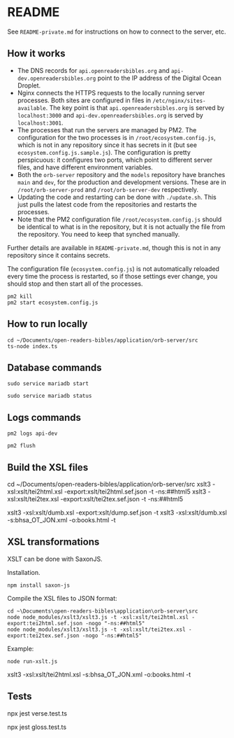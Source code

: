 # README

See `README-private.md` for instructions on how to connect to the server, etc.

## How it works
* The DNS records for `api.openreadersbibles.org` and `api-dev.openreadersbibles.org` point to the IP address of the Digital Ocean Droplet.
* Nginx connects the HTTPS requests to the locally running server processes. Both sites are configured in files in `/etc/nginx/sites-available`. The key point is that `api.openreadersbibles.org` is served by `localhost:3000` and `api-dev.openreadersbibles.org` is served by `localhost:3001`.
* The processes that run the servers are managed by PM2. The configuration for the two processes is in `/root/ecosystem.config.js`, which is not in any repository since it has secrets in it (but see `ecosystem.config.js.sample.js`). The configuration is pretty perspicuous: it configures two ports, which point to different server files, and have different environment variables.
* Both the `orb-server` repository and the `models` repository have branches `main` and `dev`, for the production and development versions. These are in `/root/orb-server-prod` and `/root/orb-server-dev` respectively.
* Updating the code and restarting can be done with `./update.sh`. This just pulls the latest code from the repositories and restarts the processes.
* Note that the PM2 configuration file `/root/ecosystem.config.js` should be identical to what is in the repository, but it is not actually the file from the repository. You need to keep that synched manually.

Further details are available in `README-private.md`, though this is not in any repository since it contains secrets.

The configuration file (`ecosystem.config.js`) is not automatically reloaded every time the process is restarted, so if those settings ever change, you should stop and then start all of the processes.
```
pm2 kill
pm2 start ecosystem.config.js
```

## How to run locally

```
cd ~/Documents/open-readers-bibles/application/orb-server/src
ts-node index.ts
```

## Database commands
```
sudo service mariadb start
```

```
sudo service mariadb status
```

## Logs commands

```
pm2 logs api-dev
```

```
pm2 flush
```


## Build the XSL files

cd ~/Documents/open-readers-bibles/application/orb-server/src
xslt3 -xsl:xslt/tei2html.xsl -export:xslt/tei2html.sef.json -t -ns:##html5
xslt3 -xsl:xslt/tei2tex.xsl -export:xslt/tei2tex.sef.json -t -ns:##html5

xslt3 -xsl:xslt/dumb.xsl -export:xslt/dump.sef.json -t 
xslt3 -xsl:xslt/dumb.xsl -s:bhsa_OT_JON.xml -o:books.html -t


## XSL transformations
XSLT can be done with SaxonJS. 

Installation.
```
npm install saxon-js
```

Compile the XSL files to JSON format:
```
cd ~\Documents\open-readers-bibles\application\orb-server\src
node node_modules/xslt3/xslt3.js -t -xsl:xslt/tei2html.xsl -export:tei2html.sef.json -nogo "-ns:##html5"
node node_modules/xslt3/xslt3.js -t -xsl:xslt/tei2tex.xsl -export:tei2tex.sef.json -nogo "-ns:##html5"
```

Example:
```
node run-xslt.js
```

xslt3 -xsl:xslt/tei2html.xsl -s:bhsa_OT_JON.xml -o:books.html -t

## Tests

npx jest verse.test.ts

npx jest gloss.test.ts

